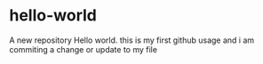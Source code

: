 # hello-world
A new repository
Hello world. this is my first github usage and i am commiting a change or update to my file
